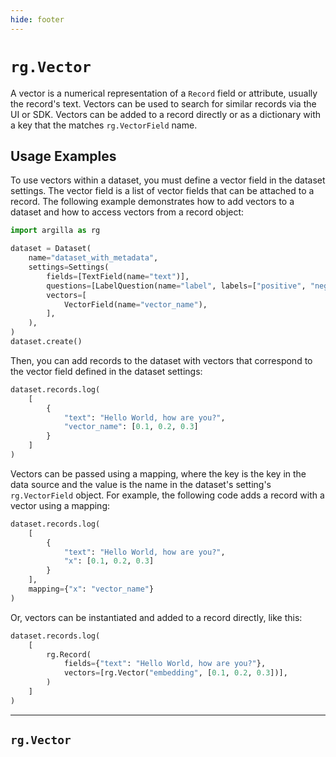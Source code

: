```yaml
---
hide: footer
---
```

# `rg.Vector`

A vector is a numerical representation of a `Record` field or attribute, usually the record's text. Vectors can be used to search for similar records via the UI or SDK. Vectors can be added to a record directly or as a dictionary with a key that the matches `rg.VectorField` name.

## Usage Examples

To use vectors within a dataset, you must define a vector field in the dataset settings. The vector field is a list of vector fields that can be attached to a record. The following example demonstrates how to add vectors to a dataset and how to access vectors from a record object:

```python
import argilla as rg

dataset = Dataset(
    name="dataset_with_metadata",
    settings=Settings(
        fields=[TextField(name="text")],
        questions=[LabelQuestion(name="label", labels=["positive", "negative"])],
        vectors=[
            VectorField(name="vector_name"),
        ],
    ),
)
dataset.create()
```

Then, you can add records to the dataset with vectors that correspond to the vector field defined in the dataset settings:

```python
dataset.records.log(
    [
        {
            "text": "Hello World, how are you?",
            "vector_name": [0.1, 0.2, 0.3]
        }
    ]
)
```

Vectors can be passed using a mapping, where the key is the key in the data source and the value is the name in the dataset's setting's `rg.VectorField` object. For example, the following code adds a record with a vector using a mapping:

```python
dataset.records.log(
    [
        {
            "text": "Hello World, how are you?",
            "x": [0.1, 0.2, 0.3]
        }
    ],
    mapping={"x": "vector_name"}
)
```

Or, vectors can be instantiated and added to a record directly, like this:

```python
dataset.records.log(
    [
        rg.Record(
            fields={"text": "Hello World, how are you?"},
            vectors=[rg.Vector("embedding", [0.1, 0.2, 0.3])],
        )
    ]
)
```

---

## `rg.Vector`

